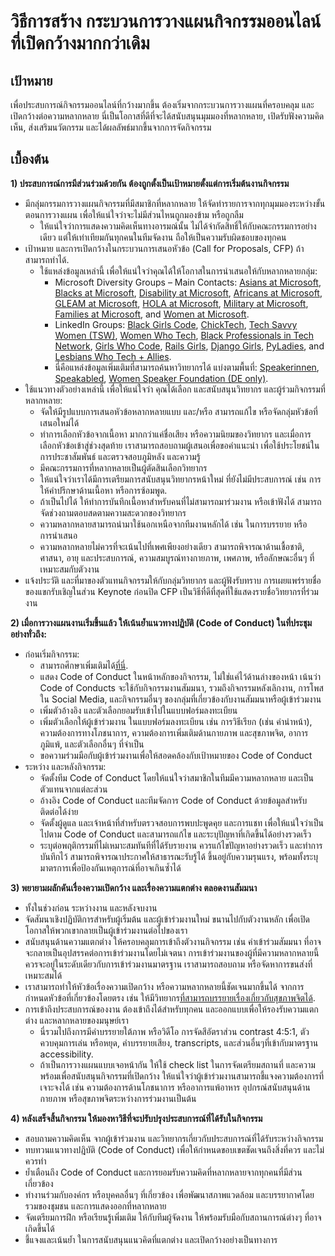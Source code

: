 # วิธีการสร้าง กระบวนการวางแผนกิจกรรมออนไลน์ที่เปิดกว้างมากกว่าเดิม 

## เป้าหมาย
เพื่อประสบการณ์กิจกรรมออนไลน์ที่กว้างมากขึ้น ต้องเริ่มจากกระบวนการวางแผนที่ครอบคลุม และเปิดกว้างต่อความหลากหลาย
นี่เป็นโอกาสที่ดีที่จะได้สนับสนุนมุมมองที่หลากหลาย, เปิดรับฟังความคิดเห็น, ส่งเสริมนวัตกรรม และได้ผลลัพธ์มากขึ้นจากการจัดกิจกรรม

## เบื้องต้น
**1) ประสบการณ์การมีส่วนร่วมด้วยกัน ต้องถูกตั้งเป็นเป้าหมายตั้งแต่การเริ่มต้นงานกิจกรรม** 
  * มีกลุ่มกรรมการวางแผนกิจกรรมที่มีสมาชิกที่หลากหลาย ให้จัดทำรายการจากทุกมุมมองระหว่างขั้นตอนการวางแผน เพื่อให้แน่ใจว่าจะไม่มีส่วนไหนถูกมองข้าม หรือถูกลืม
    * ให้แน่ใจว่าการแสดงความคิดเห็นทางอารมณ์นั้น ไม่ได้จำกัดสิทธิ์ให้กับคณะกรรมการอย่างเดียว แต่ให้เท่าเทียมกันทุกคนในทีมจัดงาน ถือให้เป็นความรับผิดชอบของทุกคน
  * เป้าหมาย และการเปิดกว้างในกระบวนการเสนอหัวข้อ (Call for Proposals, CFP) ถ้าสามารถทำได้. 
    * ใช้แหล่งข้อมูลเหล่านี้ เพื่อให้แน่ใจว่าคุณได้ให้โอกาสในการนำเสนอให้กับหลากหลายกลุ่ม:  
      * Microsoft Diversity Groups – Main Contacts: [Asians at Microsoft](mailto:dili@microsoft.com), [Blacks at Microsoft](mailto:melindm@microsoft.com), [Disability at Microsoft](mailto:andypalm@microsoft.com), [Africans at Microsoft](mailto:jomusamb@microsoft.com), [GLEAM at Microsoft](mailto:nboyd@microsoft.com), [HOLA at Microsoft](mailto:dimarti@microsoft.com), [Military at Microsoft](mailto:brhuntin@microsoft.com), [Families at Microsoft](mailto:jestum@microsoft.com), and [Women at Microsoft](mailto:kath@microsoft.com). 
      * LinkedIn Groups: [Black Girls Code](https://www.linkedin.com/company/black-girls-code/people/), [ChickTech](https://www.linkedin.com/company/chicktech/people/), [Tech Savvy Women (TSW)](https://www.linkedin.com/groups/124180/), [Women Who Tech](https://www.linkedin.com/company/women-who-tech/), [Black Professionals in Tech Network](https://www.linkedin.com/company/bptn/), [Girls Who Code](https://www.linkedin.com/school/girlswhocode/), [Rails Girls](https://www.linkedin.com/company/rails-girls/), [Django Girls](https://www.linkedin.com/company/django-girls/), [PyLadies](https://www.linkedin.com/groups/3984711/), and [Lesbians Who Tech + Allies](https://www.linkedin.com/company/lesbians-who-tech/). 
      * นี่คือแหล่งข้อมูลเพิ่มเติมที่สามารถค้นหาวิทยากรได้ แบ่งตามพื้นที่: [Speakerinnen](https://speakerinnen.org/), [Speakabled](https://www.speakabled.com/), [Women Speaker Foundation (DE only)](https://women-speaker-foundation.jimdo.com/).  
  * ใช้แนวทางตัวอย่างเหล่านี้ เพื่อให้แน่ใจว่า คุณได้เลือก และสนับสนุนวิทยากร และผู้ร่วมกิจกรรมที่หลากหลาย:  
      * จัดให้มีรูปแบบการเสนอหัวข้อหลากหลายแบบ และ/หรือ สามารถแก้ไข หรือจัดกลุ่มหัวข้อที่เสนอใหม่ได้
      * ทำการเลือกหัวข้อจากเนื้อหา มากกว่าแค่ชื่อเสียง หรือความนิยมของวิทยากร และเมื่อการเลือกหัวข้อเข้าสู่ช่วงสุดท้าย เราสามารถสอบถามผู้เสนอเพื่อขอคำแนะนำ เพื่อใช้ประโยชน์ในการประชาสัมพันธ์ และตรวจสอบภูมิหลัง และความรู้
      * มีคณะกรรมการที่หลากหลายเป็นผู้ตัดสินเลือกวิทยากร
      * ให้แน่ใจว่าเราได้มีการเตรียมการสนับสนุนวิทยากรหน้าใหม่ ที่ยังไม่มีประสบการณ์ เช่น การให้คำปรึกษาด้านเนื้อหา หรือการซ้อมพูด.  
      * ถ้าเป็นไปได้ ให้ทำการบันทึกเนื้อหาสำหรับคนที่ไม่สามารถมาร่วมงาน หรือเข้าฟังได้ สามารถจัดช่วงถามตอบสดตามความสะดวกของวิทยากร
      * ความหลากหลายสามารถนำมาใช้นอกเหนือจากทีมงานหลักได้ เช่น ในการบรรยาย หรือการนำเสนอ
      * ความหลากหลายไม่ควรที่จะเน้นไปที่เพศเพียงอย่างเดียว สามารถพิจารณาด้านเชื้อชาติ, ศาสนา, อายุ และประสบการณ์, ความสมบูรณ์ทางกายภาพ, เพศภาพ, หรือลักษณะอื่นๆ ที่เหมาะสมกับตัวงาน
  * แจ้งประวัติ และที่มาของตัวแทนกิจกรรมให้กับกลุ่มวิทยากร และผู้ฟังรับทราบ การเผยแพร่รายชื่อของแขกรับเชิญในส่วน Keynote ก่อนปิด CFP เป็นวิธีที่ดีที่สุดที่ใช้แสดงรายชื่อวิทยากรที่ร่วมงาน    

**2) เมื่อการวางแผนงานเริ่มขึ้นแล้ว ให้เน้นย้ำแนวทางปฏิบัติ (Code of Conduct) ในที่ประชุมอย่างทั่วถึง:**
  * ก่อนเริ่มกิจกรรม: 
    * สามารถศึกษาเพิ่มเติมได้[ที่นี่](https://github.com/jennymevents/virtual-events/blob/main/virtual-event-code-of-conduct.md). 
    * แสดง Code of Conduct ในหน้าหลักของกิจกรรม, ไม่ใช่แค่ไว้ด้านล่างของหน้า เน้นว่า Code of Conducts จะใช้กับกิจกรรมงานสัมมนา, รวมถึงกิจกรรมหลังเลิกงาน, การโพสใน Social Media, และกิจกรรมอื่นๆ ของกลุ่มที่เกี่ยวข้องกับงานสัมมนาหรือผู้เข้าร่วมงาน  
    * เพิ่มตัวอ้างอิง และตัวเลือกยอมรับเข้าไปในแบบฟอร์มลงทะเบียน
    * เพิ่มตัวเลือกให้ผู้เข้าร่วมงาน ในแบบฟอร์มลงทะเบียน เช่น การวิธีเรียก (เช่น คำนำหน้า), ความต้องการทางโภชนาการ, ความต้องการเพิ่มเติมด้านกายภาพ และสุขภาพจิต, อาการภูมิแพ้, และตัวเลือกอื่นๆ ที่จำเป็น
    * ขอความร่วมมือกับผู้เข้าร่วมงานเพื่อให้สอดคล้องกับเป้าหมายของ Code of Conduct
  * ระหว่าง และหลังกิจกรรม: 
    * จัดตั้งทีม Code of Conduct โดยให้แน่ใจว่าสมาชิกในทีมมีความหลากหลาย และเป็นตัวแทนจากแต่ละส่วน
    * อ้างอิง Code of Conduct และทีมจัดการ Code of Conduct ด้วยข้อมูลสำหรับติดต่อได้ง่าย
    * จัดตั้งผู้ดูแล และเจ้าหน้าที่สำหรับตรวจสอบการพบปะพูดคุย และการแชท เพื่อให้แน่ใจว่าเป็นไปตาม Code of Conduct และสามารถแก้ไข และระบุปัญหาที่เกิดขึ้นได้อย่างรวดเร็ว
    * ระบุต่อพฤติกรรมที่ไม่เหมาะสมทันทีที่ได้รับรายงาน ควรแก้ไขปัญหาอย่างรวดเร็ว และทำการบันทึกไว้ สามารถพิจารณาประกาศให้สาธารณะรับรู้ได้ ขึ้นอยู่กับความรุนแรง, พร้อมทั้งระบุมาตรการเพื่อป้องกันเหตุการณ์ที่อาจเกินซ้ำได้ 

**3) พยายามผลักดันเรื่องความเปิดกว้าง และเรื่องความแตกต่าง ตลอดงานสัมมนา**
  * ทั้งในช่วงก่อน ระหว่างงาน และหลังจบงาน 
  * จัดสัมนาเชิงปฏิบัติการสำหรับผู้เริ่มต้น และผู้เข้าร่วมงานใหม่ ขนานไปกับตัวงานหลัก เพื่อเปิดโอกาสให้พวกเขากลายเป็นผู้เข้าร่วมงานต่อไปของเรา
  * สนับสนุนด้านความแตกต่าง ให้ครอบคลุมการเข้าถึงตัวงานกิจกรรม เช่น ค่าเข้าร่วมสัมมนา ที่อาจจะกลายเป็นอุปสรรคต่อการเข้าร่วมงานโดยไม่เจตนา การเข้าร่วมงานของผู้ที่มีความหลากหลายนี้ ควรจะอยู่ในระดับเดียวกับการเข้าร่วมงานมาตรฐาน เราสามารถสอบถาม หรือจัดหาการขนส่งที่เหมาะสมได้
  * เราสามารถทำให้หัวข้อเรื่องความเปิดกว้าง หรือความหลากหลายนี้ชัดเจนมากขึ้นได้ จากการกำหนดหัวข้อที่เกี่ยวข้องโดยตรง เช่น ให้มีวิทยากร[ที่สามารถบรรยายเรื่องเกี่ยวกับสุขภาพจิตได้](http://mhprompt.org/).  
  * การเข้าถึงประสบการณ์ของงาน ต้องเข้าถึงได้สำหรับทุกคน และออกแบบเพื่อให้รองรับความแตกต่าง และหลากหลายของมนุษย์เรา  
    * นี่รวมไปถึงการมีคำบรรยายใต้ภาพ หรือวิดีโอ การจัดสีอัตราส่วน contrast 4:5:1, ตัวควบคุมการเล่น หรือหยุด, คำบรรยายเสียง, transcripts, และส่วนอื่นๆที่เข้ากับมาตรฐาน accessibility.
    * ถ้าเป็นการวางแผนแบบเจอหน้ากัน ให้ใช้ check list ในการจัดเตรียมสถานที่ และความพร้อมเพื่อสนับสนุนกิจกรรมที่เปิดกว้าง ให้แน่ใจว่าผู้เข้าร่วมงานสามารถชี้แจงความต้องการที่เจาะจงได้ เช่น ความต้องการด้านโภชนาการ หรืออาการแพ้อาหาร อุปกรณ์สนับสนุนด้านกายภาพ หรือสุขภาพจิตระหว่างการร่วมงานเป็นต้น

**4) หลังเสร็จสิ้นกิจกรรม ให้มองหาวิธีที่จะปรับปรุงประสบการณ์ที่ได้รับในกิจกรรม**  
  * สอบถามความคิดเห็น จากผู้เข้าร่วมงาน และวิทยากรเกี่ยวกับประสบการณ์ที่ได้รับระหว่างกิจกรรม
  * ทบทวนแนวทางปฎิบัติ (Code of Conduct) เพื่อให้กำหนดขอบเขตชัดเจนถึงสิ่งที่ควร และไม่ควรทำ
  * ย้ำเตือนถึง Code of Conduct และการยอมรับความคิดที่หลากหลายจากทุกคนที่มีส่วนเกี่ยวข้อง
  * ทำงานร่วมกับองค์กร หรือบุคคลอื่นๆ ที่เกี่ยวข้อง เพื่อพัฒนาสภาพแวดล้อม และบรรยากาศโดยรวมของชุมชน และการแสดงออกที่หลากหลาย
  * จัดเตรียมการฝึก หรือเรียนรู้เพิ่มเติม ให้กับทีมผู้จัดงาน ให้พร้อมรับมือกับสถานการณ์ต่างๆ ที่อาจเกิดขึ้นได้
  * ชี้แจงและเน้นย้ำ ในการสนับสนุนแนวคิดที่แตกต่าง และเปิดกว้างอย่างเป็นทางการ
